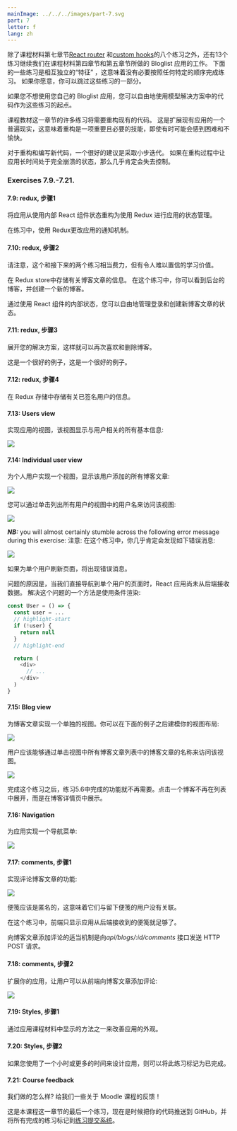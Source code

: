 ```yaml
---
mainImage: ../../../images/part-7.svg
part: 7
letter: f
lang: zh
---
```


<div class="content">


<!-- In addition to the eight exercises in the [React router](/zh/part7/react_router) and [custom hooks](/zh/part7/custom_hooks) sections of this seventh part of the course material, there are 13 exercises that continue our work on the Bloglist application that we worked on in parts four and five of the course material. Some of the following exercises are "features" that are independent of one another, meaning that there is no need to finish the exercises in any particular order. You are free to skip over a part of the exercises if you wish to do so. -->
除了课程材料第七章节[React router](/zh/part7/react_router) 和[custom hooks](/zh/part7/custom_hooks)的八个练习之外，还有13个练习继续我们在课程材料第四章节和第五章节所做的 Bloglist 应用的工作。 下面的一些练习是相互独立的“特征” ，这意味着没有必要按照任何特定的顺序完成练习。 如果你愿意，你可以跳过这些练习的一部分。

<!-- If you do not want to use your own Bloglist application, you are free to use the code from the model solution as a starting point for these exercises. -->
如果您不想使用您自己的 Bloglist 应用，您可以自由地使用模型解决方案中的代码作为这些练习的起点。

<!-- Many of the exercises in this part of the course material will require the refactoring of existing code. This is a common reality of extending existing applications, meaning that refactoring is an important and necessary skill even if it may feel difficult and unpleasant at times. -->
课程教材这一章节的许多练习将需要重构现有的代码。 这是扩展现有应用的一个普遍现实，这意味着重构是一项重要且必要的技能，即使有时可能会感到困难和不愉快。

<!-- One good piece of advice for both refactoring and writing new code is to take <i> baby steps</i>. Losing your sanity is almost guaranteed if you leave the application in a completely broken state for long periods of time while refactoring. -->
对于重构和编写新代码，一个很好的建议是采取小步迭代。 如果在重构过程中让应用长时间处于完全崩溃的状态，那么几乎肯定会失去控制。

</div>


<div class="tasks">


### Exercises 7.9.-7.21.
#### 7.9: redux, 步骤1
<!-- Refactor the application from using internal React component state to using Redux for the application's state management. -->
将应用从使用内部 React 组件状态重构为使用 Redux 进行应用的状态管理。

<!-- Change the application's notifications to use Redux at this point of the exercise set. -->
在练习中，使用 Redux更改应用的通知机制。

#### 7.10: redux, 步骤2
<!-- _Note_ that this and the next two exercises are quite laborious but incredibly educational. -->
请注意，这个和接下来的两个练习相当费力，但有令人难以置信的学习价值。

<!-- Store the information about blog posts in the Redux store. In this exercise it is enought that you can see the blogs in backend and create a new blog. -->
在 Redux store中存储有关博客文章的信息。 在这个练习中，你可以看到后台的博客，并创建一个新的博客。

<!-- You are free to manage the state for logging in and creating new blog posts by using the internal state of React components. -->
通过使用 React 组件的内部状态，您可以自由地管理登录和创建新博客文章的状态。

#### 7.11: redux, 步骤3
<!-- Expand your solution so that it is again possible to like and delete a blog. -->
展开您的解决方案，这样就可以再次喜欢和删除博客。

<!-- Laajenna ratkaisua siten, että blogien liketys ja poisto toimivat. -->
这是一个很好的例子，这是一个很好的例子。

#### 7.12: redux, 步骤4
<!-- Store the information about the signed in user in the Redux store. -->
在 Redux 存储中存储有关已签名用户的信息。

#### 7.13: Users view
<!-- Implement a view to the application that displays all of the basic information related to users: -->
实现应用的视图，该视图显示与用户相关的所有基本信息:

![](../../images/7/41.png)


#### 7.14: Individual user view
<!-- Implement a view for individual users, that displays all of the blog posts added by that user: -->
为个人用户实现一个视图，显示该用户添加的所有博客文章:

![](../../images/7/44.png)


<!-- You can access the view by clicking the name of the user in the view that lists all users: -->
您可以通过单击列出所有用户的视图中的用户名来访问该视图:

![](../../images/7/43.png)


<i>**NB:**</i> you will almost certainly stumble across the following error message during this exercise:
注意: 在这个练习中，你几乎肯定会发现如下错误消息:

![](../../images/7/42ea.png)


<!-- The error message will occur if you refresh the page for an individual user. -->
如果为单个用户刷新页面，将出现错误消息。

<!-- The cause of the issue is that when we navigate directly to the page of an individual user, the React application has not yet received the data from the backend. One solution for fixing the problem is to use conditional rendering: -->
问题的原因是，当我们直接导航到单个用户的页面时，React 应用尚未从后端接收数据。 解决这个问题的一个方法是使用条件渲染:

```js
const User = () => {
  const user = ...
  // highlight-start
  if (!user) {
    return null
  }
  // highlight-end

  return (
    <div>
      // ...
    </div>
  )
}
```

#### 7.15: Blog view
<!-- Implement a separate view for blog posts. You can model the layout of your view after the following example: -->
为博客文章实现一个单独的视图。你可以在下面的例子之后建模你的视图布局:

![](../../images/7/45.png)


<!-- Users should be able to access the view by clicking the name of the blog post in the view that lists of all of the blog posts. -->
用户应该能够通过单击视图中所有博客文章列表中的博客文章的名称来访问该视图。

![](../../images/7/46.png)


<!-- After you're done with this exercise, the functionality that was implemented in exercise 5.6 is no longer necessary. Clicking a blog post no longer needs to expand the item in the list and display the details of the blog post. -->
完成这个练习之后，练习5.6中完成的功能就不再需要。点击一个博客不再在列表中展开，而是在博客详情页中展示。

#### 7.16: Navigation
<!-- Implement a navigation menu for the application: -->
为应用实现一个导航菜单:

![](../../images/7/47.png)


#### 7.17: comments, 步骤1
<!-- Implement the functionality for commenting on blog posts: -->
实现评论博客文章的功能:

![](../../images/7/48.png)


<!-- Comments should be anonymous, meaning that they are not associated to the user who left the comment. -->
便笺应该是匿名的，这意味着它们与留下便笺的用户没有关联。

<!-- In this exercise it is enough for the frontend to only display the comments that the application receives from the backend. -->
在这个练习中，前端只显示应用从后端接收到的便笺就足够了。

<!-- An appropriate mechanism for adding comments to a blog post would be an HTTP POST request to the <i>api/blogs/:id/comments</i> endpoint. -->
向博客文章添加评论的适当机制是向<i>api/blogs/:id/comments</i>  接口发送 HTTP POST 请求。

#### 7.18: comments, 步骤2
<!-- Extend your application so that users can add comments to blog posts from the frontend: -->
扩展你的应用，让用户可以从前端向博客文章添加评论:

![](../../images/7/49.png)


#### 7.19: Styles, 步骤1
<!-- Improve the appearance of your application by applying one of the methods shown in the course material. -->
通过应用课程材料中显示的方法之一来改善应用的外观。

#### 7.20: Styles, 步骤2
<!-- You can mark this exercise as finished if you use an hour or more for styling your application. -->
如果您使用了一个小时或更多的时间来设计应用，则可以将此练习标记为已完成。

#### 7.21: Course feedback
<!-- How did we do? Give us some feedback for the course in Moodle! -->
我们做的怎么样? 给我们一些关于 Moodle 课程的反馈！

<!-- This was the last exercise for this part of the course and it's time to push your code to GitHub and mark all of your finished exercises to the [exercise submission system](https://studies.cs.helsinki.fi/stats/courses/fullstackopen). -->
这是本课程这一章节的最后一个练习，现在是时候把你的代码推送到 GitHub，并将所有完成的练习标记到[练习提交系统](https://studies.cs.helsinki.fi/stats/courses/fullstackopen)。

</div>

